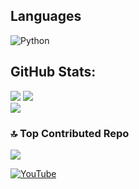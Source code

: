 



## Languages
![Python](https://img.shields.io/badge/python-3670A0?style=for-the-badge&logo=python&logoColor=ffdd54)

## GitHub Stats:
![](https://github-readme-stats.vercel.app/api?username=Edinbo&theme=dark&hide_border=false&include_all_commits=true&count_private=true)
![](https://github-readme-streak-stats.herokuapp.com/?user=Edinbo&theme=dark&hide_border=false)<br/>
![](https://github-readme-stats.vercel.app/api/top-langs/?username=Edinbo&theme=dark&hide_border=false&include_all_commits=true&count_private=true&layout=compact)

### 🔝 Top Contributed Repo
![](https://github-contributor-stats.vercel.app/api?username=Edinbo&limit=5&theme=dark&combine_all_yearly_contributions=true)

[![YouTube](https://img.shields.io/badge/YouTube-%23FF0000.svg?logo=YouTube&logoColor=white)](https://youtube.com/@@Edinbo) 

